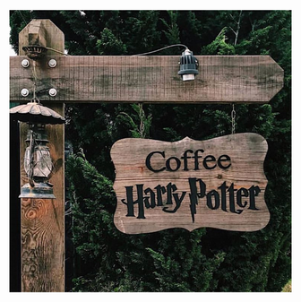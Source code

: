 <img src="https://raw.githubusercontent.com/duccipline/journal/master/documents/T%C6%B0_li%E1%BB%87u/images/IMG_4557.jpg"></img>
